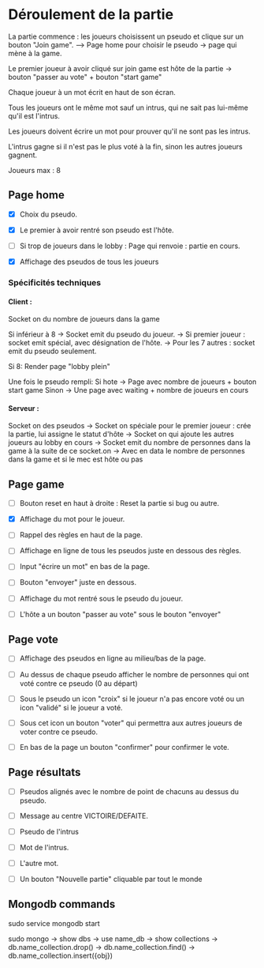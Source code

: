 # Déroulement de la partie 

La partie commence : les joueurs choisissent un pseudo et clique sur un bouton "Join game". --> Page home pour choisir le pseudo -> page qui mène à la game.

Le premier joueur à avoir cliqué sur join game est hôte de la partie -> bouton "passer au vote" + bouton "start game"

Chaque joueur à un mot écrit en haut de son écran.

Tous les joueurs ont le même mot sauf un intrus, qui ne sait pas lui-même qu'il est l'intrus.

Les joueurs doivent écrire un mot pour prouver qu'il ne sont pas les intrus.

L'intrus gagne si il n'est pas le plus voté à la fin, sinon les autres joueurs gagnent.

Joueurs max : 8

## Page home

* [x] Choix du pseudo.

* [x] Le premier à avoir rentré son pseudo est l'hôte.

* [ ] Si trop de joueurs dans le lobby : Page qui renvoie : partie en cours.

* [x] Affichage des pseudos de tous les joueurs

### Spécificités techniques

#### Client : 

Socket on du nombre de joueurs dans la game

Si inférieur à 8 ->
	Socket emit du pseudo du joueur.
		-> Si premier joueur : socket emit spécial, avec désignation de l'hôte.
		-> Pour les 7 autres : socket emit du pseudo seulement.
  
Si 8:
	Render page "lobby plein"
  
Une fois le pseudo rempli:
	Si hote
  	-> Page avec nombre de joueurs + bouton start game
  Sinon
		-> Une page avec waiting + nombre de joueurs en cours

#### Serveur : 

Socket on des pseudos 
-> Socket on spéciale pour le premier joueur : crée la partie, lui assigne le statut d'hôte
-> Socket on qui ajoute les autres joueurs au lobby en cours
-> Socket emit du nombre de personnes dans la game à la suite de ce socket.on
	-> Avec en data le nombre de personnes dans la game et si le mec est hôte ou pas

## Page game

* [ ] Bouton reset en haut à droite : Reset la partie si bug ou autre.

* [X] Affichage du mot pour le joueur.

* [ ] Rappel des règles en haut de la page.

* [ ] Affichage en ligne de tous les pseudos juste en dessous des règles.

* [ ] Input "écrire un mot" en bas de la page.

* [ ] Bouton "envoyer" juste en dessous.

* [ ] Affichage du mot rentré sous le pseudo du joueur.

* [ ] L'hôte a un bouton "passer au vote" sous le bouton "envoyer"

## Page vote

* [ ] Affichage des pseudos en ligne au milieu/bas de la page.

* [ ] Au dessus de chaque pseudo afficher le nombre de personnes qui ont voté contre ce pseudo (0 au départ)

* [ ] Sous le pseudo un icon "croix" si le joueur n'a pas encore voté ou un icon "validé" si le joueur a voté.

* [ ] Sous cet icon un bouton "voter" qui permettra aux autres joueurs de voter contre ce pseudo.

* [ ] En bas de la page un bouton "confirmer" pour confirmer le vote.

## Page résultats

* [ ] Pseudos alignés avec le nombre de point de chacuns au dessus du pseudo.

* [ ] Message au centre VICTOIRE/DEFAITE.

* [ ] Pseudo de l'intrus

* [ ] Mot de l'intrus.

* [ ] L'autre mot.

* [ ] Un bouton "Nouvelle partie" cliquable par tout le monde

## Mongodb commands

sudo service mongodb start

sudo mongo
	-> show dbs
	-> use name_db
	-> show collections
	-> db.name_collection.drop()
	-> db.name_collection.find()
	-> db.name_collection.insert({obj})
